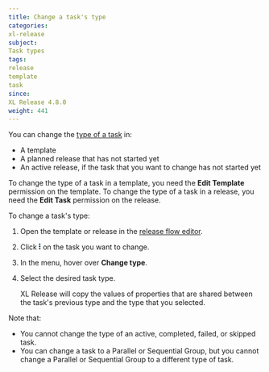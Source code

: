 ```yaml
---
title: Change a task's type
categories:
xl-release
subject:
Task types
tags:
release
template
task
since:
XL Release 4.8.0
weight: 441
---
```


You can change the [type of a task](/xl-release/concept/types-of-tasks-in-xl-release.html) in:

* A template
* A planned release that has not started yet
* An active release, if the task that you want to change has not started yet

To change the type of a task in a template, you need the **Edit Template** permission on the template. To change the type of a task in a release, you need the **Edit Task** permission on the release.

To change a task's type:

1. Open the template or release in the [release flow editor](/xl-release/how-to/using-the-release-flow-editor.html).
1. Click ![Task action menu](/images/menu_three_dots.png) on the task you want to change.
1. In the menu, hover over **Change type**.
1. Select the desired task type.

    XL Release will copy the values of properties that are shared between the task's previous type and the type that you selected.

Note that:

* You cannot change the type of an active, completed, failed, or skipped task.
* You can change a task to a Parallel or Sequential Group, but you cannot change a Parallel or Sequential Group to a different type of task.

